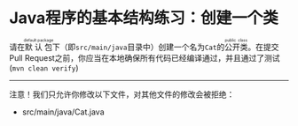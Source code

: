 # Java程序的基本结构练习：创建一个类

请在<ruby>默认包<rt>default package</rt></ruby>下（即`src/main/java`目录中）创建一个名为`Cat`的<ruby>公开类<rt>public class</rt></ruby>。在提交Pull Request之前，你应当在本地确保所有代码已经编译通过，并且通过了测试(`mvn clean verify`)

-----
注意！我们只允许你修改以下文件，对其他文件的修改会被拒绝：
- src/main/java/Cat.java



